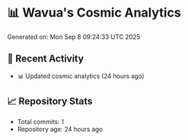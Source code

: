 # 📊 Wavua's Cosmic Analytics
Generated on: Mon Sep  8 09:24:33 UTC 2025

## 🚀 Recent Activity
- 📊 Updated cosmic analytics (24 hours ago)
## 📈 Repository Stats
- Total commits: 1
- Repository age: 24 hours ago
